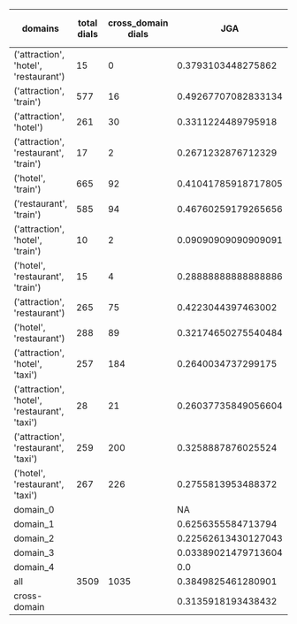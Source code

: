 | domains                                       |   total dials |   cross_domain dials | JGA                 | RSA                | TA                 | CDTA                |   total turns |   cross-domain turns |
|-----------------------------------------------|---------------|----------------------|---------------------|--------------------|--------------------|---------------------|---------------|----------------------|
| ('attraction', 'hotel', 'restaurant')         |            15 |                    0 | 0.3793103448275862  | 0.7626711626711625 | 0.6206896551724138 | NA                  |           116 |                    0 |
| ('attraction', 'train')                       |           577 |                   16 | 0.49267707082833134 | 0.8452256572553246 | 0.7411764705882353 | 0.4375              |          4165 |                   16 |
| ('attraction', 'hotel')                       |           261 |                   30 | 0.3311224489795918  | 0.7644325203652169 | 0.5933673469387755 | 0.3                 |          1960 |                   30 |
| ('attraction', 'restaurant', 'train')         |            17 |                    2 | 0.2671232876712329  | 0.6916320361525844 | 0.636986301369863  | 0.5                 |           146 |                    4 |
| ('hotel', 'train')                            |           665 |                   92 | 0.41041785918717805 | 0.8418248482027625 | 0.6767792406029384 | 0.4791666666666667  |          5241 |                   96 |
| ('restaurant', 'train')                       |           585 |                   94 | 0.46760259179265656 | 0.8631900965778263 | 0.724622030237581  | 0.4479166666666667  |          4630 |                   96 |
| ('attraction', 'hotel', 'train')              |            10 |                    2 | 0.09090909090909091 | 0.5712539354584811 | 0.5340909090909091 | 0.5                 |            88 |                    2 |
| ('hotel', 'restaurant', 'train')              |            15 |                    4 | 0.28888888888888886 | 0.79958099528995   | 0.6148148148148148 | 0.0                 |           135 |                    4 |
| ('attraction', 'restaurant')                  |           265 |                   75 | 0.4223044397463002  | 0.8153053093542099 | 0.6744186046511628 | 0.49333333333333335 |          1892 |                   75 |
| ('hotel', 'restaurant')                       |           288 |                   89 | 0.32174650275540484 | 0.8099880910518409 | 0.602797795676134  | 0.4329896907216495  |          2359 |                   97 |
| ('attraction', 'hotel', 'taxi')               |           257 |                  184 | 0.2640034737299175  | 0.7382198480926535 | 0.5384281372123317 | 0.12093023255813953 |          2303 |                  215 |
| ('attraction', 'hotel', 'restaurant', 'taxi') |            28 |                   21 | 0.26037735849056604 | 0.7353845544186447 | 0.5660377358490566 | 0.16666666666666666 |           265 |                   30 |
| ('attraction', 'restaurant', 'taxi')          |           259 |                  200 | 0.3258887876025524  | 0.7743781741718491 | 0.5952597994530537 | 0.19101123595505617 |          2194 |                  267 |
| ('hotel', 'restaurant', 'taxi')               |           267 |                  226 | 0.2755813953488372  | 0.7969102969139125 | 0.5546511627906977 | 0.24355300859598855 |          2580 |                  349 |
| domain_0                                      |               |                      | NA                  | NA                 | NA                 | NA                  |             0 |                    0 |
| domain_1                                      |               |                      | 0.6256355584713794  | 0.8470770231235659 | 0.7098573068722323 | NA                  |         12194 |                    0 |
| domain_2                                      |               |                      | 0.22562613430127043 | 0.8046859975006645 | 0.6214156079854809 | 0.442572741194487   |         13775 |                  653 |
| domain_3                                      |               |                      | 0.03389021479713604 | 0.6998418525473581 | 0.5002386634844869 | 0.10366826156299841 |          2095 |                  627 |
| domain_4                                      |               |                      | 0.0                 | 0.7713858363858364 | 0.8                | 0.0                 |            10 |                    1 |
| all                                           |          3509 |                 1035 | 0.3849825461280901  | 0.8150046670412452 | 0.6508513215074446 | 0.27634660421545665 |         28074 |                 1281 |
| cross-domain                                  |               |                      | 0.3135918193438432  | 0.793682135964233  | 0.5885172560715808 | 0.27634660421545665 |          9388 |                 1281 |
